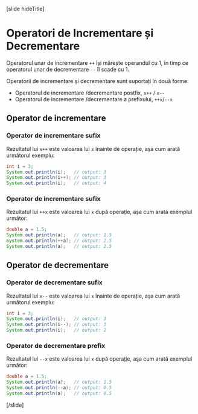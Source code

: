 [slide hideTitle]
# Operatori de Incrementare și Decrementare
Operatorul unar de incrementare `++` își mărește operandul cu 1, în timp ce operatorul unar de decrementare `--` îl scade cu 1.

Operatorii de incrementare și decrementare sunt suportați în două forme:

* Operatorul de incrementare /decrementare  postfix, `x++` / `x--`
* Operatorul de incrementare /decrementare  a prefixului, `++x`/`--x`

## Operator de incrementare 

### Operator de incrementare sufix
Rezultatul lui `x++` este valoarea lui `x` înainte de operație, așa cum arată următorul exemplu:
```java live
int i = 3;
System.out.println(i);   // output: 3
System.out.println(i++); // output: 3
System.out.println(i);   // output: 4
```

### Operator de incrementare sufix
Rezultatul lui `++x` este valoarea lui `x` după operație, așa cum arată exemplul următor:
```java live
double a = 1.5;
System.out.println(a);   // output: 1.5
System.out.println(++a); // output: 2.5
System.out.println(a);   // output: 2.5
```

## Operator de decrementare 

### Operator de decrementare sufix
Rezultatul lui `x--` este valoarea lui `x` înainte de operație, așa cum arată următorul exemplu:
```java live
int i = 3;
System.out.println(i);   // output: 3
System.out.println(i--); // output: 3
System.out.println(i);   // output: 2
```

### Operator de decrementare prefix
Rezultatul lui `--x` este valoarea lui `x` după operație, așa cum arată exemplul următor:
```java live
double a = 1.5;
System.out.println(a);   // output: 1.5
System.out.println(--a); // output: 0.5
System.out.println(a);   // output: 0.5
```
[/slide]